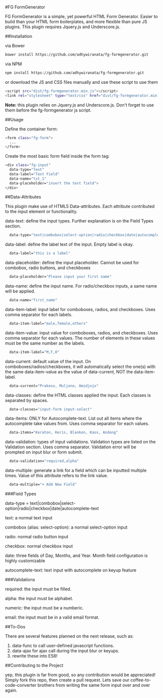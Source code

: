 #FG FormGenerator

FG FormGenerator is a simple, yet powerful HTML Form Generator.
Easier to build than your HTML form boilerplates, and more flexible than pure JS plugins. This plugin requires Jquery.js and Underscore.js.

##Installation

via Bower
```bash
bower install https://github.com/adhywiranata/fg-formgenerator.git
```

via NPM
```bash
npm install https://github.com/adhywiranata/fg-formgenerator.git
```


or download the JS and CSS files manually and use these script to use them
```bash
<script src="dist/fg-formgenerator.min.js"></script>
<link rel="stylesheet" type="text/css" href="dist/fg-formgenerator.min.css">
```
**Note:** this plugin relies on Jquery.js and Underscore.js. Don't forget to use them before the fg-formgenerator js script.

##Usage

Define the container form:

```bash
<form class="fg-form">
  ...
</form>
```

Create the most basic form field inside the form tag:

```bash
<div class="fg-input"
  data-type="text"
  data-label="Text Field"
  data-name="txt_1"
  data-placeholder="insert the text field">
</div>
```
##Data-Attributes

This plugin make use of HTML5 Data-attributes.
Each attribute contributed to the input element or functionality.



data-text: define the input types. Further explanation is on the Field Types section.

```bash
  data-type="text|combobox|select-option|radio|checkbox|date|autocomplete-text"
```


data-label: define the label text of the input. Empty label is okay.

```bash
  data-label="this is a label"
```


data-placeholder: define the input placeholder. Cannot be used for combobox,
radio buttons, and checkboxes

```bash
  data-placeholder="Please input your first name"
```


data-name: define the input name. For radio/checkbox inputs, a same name will
be applied.

```bash
  data-name="first_name"
```


data-item-label: input label for comboboxes, radios, and checkboxes. Uses
comma separator for each labels.

```bash
  data-item-label="male,female,others"
```


data-item-value: input value for comboboxes, radios, and checkboxes. Uses
comma separator for each values. The number of elements in these values
must be the same number as the labels.

```bash
  data-item-label="M,F,O"
```


data-current: default value of the input. On comboboxes/radios/checkboxes,
it will automatically select the one(s) with the same data-item-value as
the value of data-current, NOT the data-item-label.

```bash
  data-current="Prakoso, Muljono, Amidjojo"
```

data-classes: define the HTML classes applied the input. Each classes is separated by spaces.

```bash
  data-classes="input-form input-select"
```

data-items: ONLY for Autocomplete-text. List out all items where the
autocomplete take values from. Uses comma separator for each values.

```bash
  data-items="Keraton, Keris, Blankon, Kaos, Andong"
```


data-validation: types of input validations. Validation types are listed on
the Validation section. Uses comma separator. Validation error will be  
prompted on input blur or form submit.

```bash
  data-validation="required,alpha"
```


data-multiple: generate a link for a field which can be inputted multiple times.
Value of this attribute refers to the link value.

```bash
  data-multiple="+ Add New Field"
```


###Field Types

data-type = text|combobox|select-option|radio|checkbox|date|autocomplete-text



text: a normal text input


combobox (alias: select-option): a normal select-option input


radio: normal radio button input


checkbox: normal checkbox input


date: three fields of Day, Months, and Year. Month field configuration is highly customizable


autocomplete-text: text input with autocomplete on keyup feature


###Validations

required: the input must be filled.

alpha: the input must be alphabet.

numeric: the input must be a numberic.

email: the input must be in a valid email format.

##To-Dos

There are several features planned on the next release, such as:

1. data-func to call user-defined javascript functions.
2. data-ajax for ajax call during the input blur or keyups.
3. rewrite these into ES6!

##Contributing to the Project

yep, this plugin is far from good, so any contribution would be appreciated!
Simply fork this repo, then create a pull request. Lets save our coffee-to-code-converter
brothers from writing the same form input over and over again.
